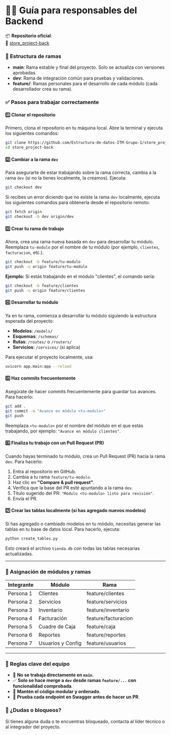 
# 👨‍💻 Guía para responsables del Backend

📦 **Repositorio oficial**:  
🔗 [store_project-back](https://github.com/Estructura-de-datos-ITM-Grupo-1/store_project-back.git)

### 🧩 Estructura de ramas

- **main**: Rama estable y final del proyecto. Solo se actualiza con versiones aprobadas.
- **dev**: Rama de integración común para pruebas y validaciones.
- **feature/<modulo>**: Ramas personales para el desarrollo de cada módulo (cada desarrollador crea su rama).

### ✅ Pasos para trabajar correctamente

#### 1️⃣ Clonar el repositorio

Primero, clona el repositorio en tu máquina local. Abre la terminal y ejecuta los siguientes comandos:

```bash
git clone https://github.com/Estructura-de-datos-ITM-Grupo-1/store_project-back.git
cd store_project-back
````

#### 2️⃣ Cambiar a la rama `dev`

Para asegurarte de estar trabajando sobre la rama correcta, cambia a la rama `dev` (si no la tienes localmente, la creamos). Ejecuta:

```bash
git checkout dev
```

Si recibes un error diciendo que no existe la rama `dev` localmente, ejecuta los siguientes comandos para obtenerla desde el repositorio remoto:

```bash
git fetch origin
git checkout -b dev origin/dev
```

#### 3️⃣ Crear tu rama de trabajo

Ahora, crea una rama nueva basada en `dev` para desarrollar tu módulo. Reemplaza `tu-modulo` por el nombre de tu módulo (por ejemplo, `clientes`, `facturacion`, etc.).

```bash
git checkout -b feature/tu-modulo
git push -u origin feature/tu-modulo
```

**Ejemplo:**
Si estás trabajando en el módulo "clientes", el comando sería:

```bash
git checkout -b feature/clientes
git push -u origin feature/clientes
```

#### 4️⃣ Desarrollar tu módulo

Ya en tu rama, comienza a desarrollar tu módulo siguiendo la estructura esperada del proyecto:

* **Modelos**: `/models/`
* **Esquemas**: `/schemas/`
* **Rutas**: `/routes/` o `/routers/`
* **Servicios**: `/services/` (si aplica)

Para ejecutar el proyecto localmente, usa:

```bash
uvicorn app.main:app --reload
```

#### 5️⃣ Haz commits frecuentemente

Asegúrate de hacer commits frecuentemente para guardar tus avances. Para hacerlo:

```bash
git add .
git commit -m "Avance en módulo <tu-modulo>"
git push
```

Reemplaza `<tu-modulo>` por el nombre del módulo en el que estás trabajando, por ejemplo: `"Avance en módulo clientes"`.

#### 6️⃣ Finaliza tu trabajo con un Pull Request (PR)

Cuando hayas terminado tu módulo, crea un Pull Request (PR) hacia la rama `dev`. Para hacerlo:

1. Entra al repositorio en GitHub.
2. Cambia a tu rama `feature/tu-modulo`.
3. Haz clic en **"Compare & pull request"**.
4. Verifica que la base del PR esté apuntando a la rama `dev`.
5. Título sugerido del PR: `"Módulo <tu-modulo> listo para revisión"`.
6. Envía el PR.

#### 7️⃣ Crear las tablas localmente (si has agregado nuevos modelos)

Si has agregado o cambiado modelos en tu módulo, necesitas generar las tablas en tu base de datos local. Para hacerlo, ejecuta:

```bash
python create_tables.py
```

Esto creará el archivo `tienda.db` con todas las tablas necesarias actualizadas.

---

### 👥 Asignación de módulos y ramas

| Integrante | Módulo            | Rama                |
| ---------- | ----------------- | ------------------- |
| Persona 1  | Clientes          | feature/clientes    |
| Persona 2  | Servicios         | feature/servicios   |
| Persona 3  | Inventario        | feature/inventario  |
| Persona 4  | Facturación       | feature/facturacion |
| Persona 5  | Cuadre de Caja    | feature/caja        |
| Persona 6  | Reportes          | feature/reportes    |
| Persona 7  | Usuarios y Config | feature/usuarios    |

---

### 📌 Reglas clave del equipo

* 🚫 **No se trabaja directamente en `main`**.
* ✅ **Solo se hace merge a `dev` desde ramas `feature/...` con funcionalidad comprobada**.
* 🧹 **Mantén el código modular y ordenado**.
* 🧪 **Prueba cada endpoint en Swagger antes de hacer un PR**.

### 📣 ¿Dudas o bloqueos?

Si tienes alguna duda o te encuentras bloqueado, contacta al líder técnico o al integrador del proyecto.

